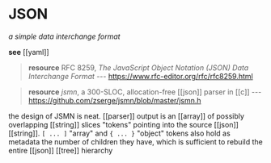 # JSON

_a simple data interchange format_

**see** [[yaml]]

> **resource** RFC 8259, _The JavaScript Object Notation (JSON) Data Interchange Format_ --- <https://www.rfc-editor.org/rfc/rfc8259.html>

> **resource** _jsmn_, a 300-SLOC, allocation-free [[json]] parser in [[c]] --- <https://github.com/zserge/jsmn/blob/master/jsmn.h>

the design of JSMN is neat. [[parser]] output is an [[array]] of possibly overlapping [[string]] slices "tokens" pointing into the source [[json]] [[string]]. `[ ... ]` "array" and `{ ... }` "object" tokens also hold as metadata the number of children they have, which is sufficient to rebuild the entire [[json]] [[tree]] hierarchy
